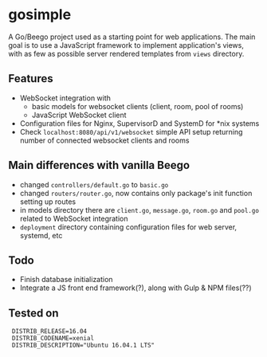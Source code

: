 # gosimple

A Go/Beego project used as a starting point for web applications. 
The main goal is to use a JavaScript framework to implement application's views,
with as few as possible server rendered templates from `views` directory.

## Features

* WebSocket integration with
    * basic models for websocket clients (client, room, pool of rooms)
    * JavaScript WebSocket client
* Configuration files for Nginx, SupervisorD and SystemD for *nix systems
* Check `localhost:8080/api/v1/websocket` simple API setup returning number of connected websocket clients and rooms


## Main differences with vanilla Beego

* changed `controllers/default.go` to `basic.go`
* changed `routers/router.go`, now contains only package's init function setting up routes
* in models directory there are `client.go`, `message.go`, `room.go` and `pool.go` related to WebSocket integration
* `deployment` directory containing configuration files for web server, systemd, etc

## Todo

* Finish database initialization
* Integrate a JS front end framework(?), along with Gulp & NPM files(??)


## Tested on

```DISTRIB_ID=Ubuntu
 DISTRIB_RELEASE=16.04
 DISTRIB_CODENAME=xenial
 DISTRIB_DESCRIPTION="Ubuntu 16.04.1 LTS"
```
